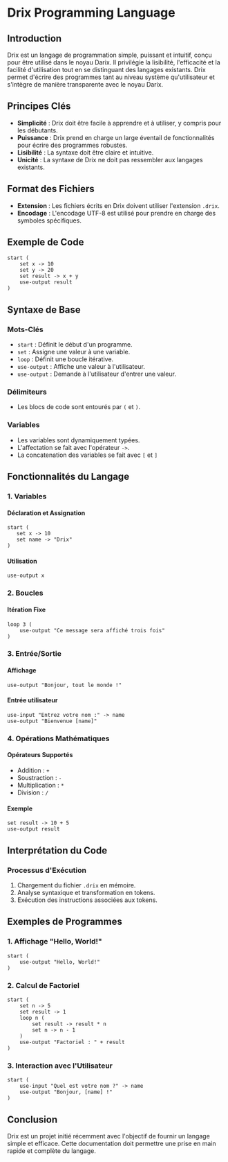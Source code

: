 # Drix Programming Language

## Introduction
Drix est un langage de programmation simple, puissant et intuitif, conçu pour être utilisé dans le noyau Darix. Il privilégie la lisibilité, l'efficacité et la facilité d'utilisation tout en se distinguant des langages existants. Drix permet d'écrire des programmes tant au niveau système qu'utilisateur et s'intègre de manière transparente avec le noyau Darix.

## Principes Clés
- **Simplicité** : Drix doit être facile à apprendre et à utiliser, y compris pour les débutants.
- **Puissance** : Drix prend en charge un large éventail de fonctionnalités pour écrire des programmes robustes.
- **Lisibilité** : La syntaxe doit être claire et intuitive.
- **Unicité** : La syntaxe de Drix ne doit pas ressembler aux langages existants.

## Format des Fichiers
- **Extension** : Les fichiers écrits en Drix doivent utiliser l'extension `.drix`.
- **Encodage** : L'encodage UTF-8 est utilisé pour prendre en charge des symboles spécifiques.

## Exemple de Code
```drix
start (
    set x -> 10
    set y -> 20
    set result -> x + y
    use-output result
)
```

## Syntaxe de Base
### Mots-Clés
- `start` : Définit le début d'un programme.
- `set` : Assigne une valeur à une variable.
- `loop` : Définit une boucle itérative.
- `use-output` : Affiche une valeur à l'utilisateur.
- `use-output` : Demande à l'utilisateur d'entrer une valeur.

### Délimiteurs
- Les blocs de code sont entourés par `(` et `)`.

### Variables
- Les variables sont dynamiquement typées.
- L'affectation se fait avec l'opérateur `->`.
- La concatenation des variables se fait avec `[` et `]`

## Fonctionnalités du Langage
### 1. Variables
#### Déclaration et Assignation
```drix
start (
   set x -> 10
   set name -> "Drix"
)
```

#### Utilisation
```drix
use-output x
```

### 2. Boucles
#### Itération Fixe
```drix
loop 3 (
    use-output "Ce message sera affiché trois fois"
)
```

### 3. Entrée/Sortie
#### Affichage
```drix
use-output "Bonjour, tout le monde !"
```

#### Entrée utilisateur
```drix
use-input "Entrez votre nom :" -> name
use-output "Bienvenue [name]"
```

### 4. Opérations Mathématiques
#### Opérateurs Supportés
- Addition : `+`
- Soustraction : `-`
- Multiplication : `*`
- Division : `/`

#### Exemple
```drix
set result -> 10 + 5
use-output result

```

## Interprétation du Code
### Processus d'Exécution
1. Chargement du fichier `.drix` en mémoire.
2. Analyse syntaxique et transformation en tokens.
3. Exécution des instructions associées aux tokens.

## Exemples de Programmes
### 1. Affichage "Hello, World!"
```drix
start (
    use-output "Hello, World!"
)
```

### 2. Calcul de Factoriel
```drix
start (
    set n -> 5
    set result -> 1
    loop n (
        set result -> result * n
        set n -> n - 1
    )
    use-output "Factoriel : " + result
)
```

### 3. Interaction avec l'Utilisateur
```drix
start (
    use-input "Quel est votre nom ?" -> name
    use-output "Bonjour, [name] !"
)
```

## Conclusion
Drix est un projet initié récemment avec l'objectif de fournir un langage simple et efficace. Cette documentation doit permettre une prise en main rapide et complète du langage.
